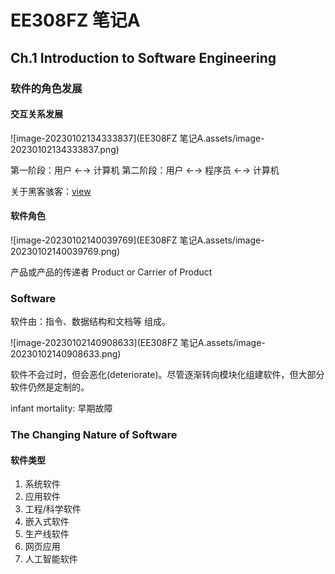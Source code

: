 # EE308FZ 笔记A

## Ch.1 Introduction to Software Engineering

### 软件的角色发展

#### 交互关系发展

![image-20230102134333837](EE308FZ 笔记A.assets/image-20230102134333837.png)

第一阶段：用户 ←→ 计算机
第二阶段：用户 ←→ 程序员 ←→ 计算机

关于黑客骇客：[view](../关于黑客骇客极客.md)

#### 软件角色

![image-20230102140039769](EE308FZ 笔记A.assets/image-20230102140039769.png)

产品或产品的传递者
Product or Carrier of Product

### Software

软件由：指令、数据结构和文档等 组成。

![image-20230102140908633](EE308FZ 笔记A.assets/image-20230102140908633.png)

软件不会过时，但会恶化(deteriorate)。尽管逐渐转向模块化组建软件，但大部分软件仍然是定制的。

infant mortality: 早期故障

### The Changing Nature of Software

#### 软件类型

1. 系统软件
2. 应用软件
3. 工程/科学软件
4. 嵌入式软件
5. 生产线软件
6. 网页应用
7. 人工智能软件



